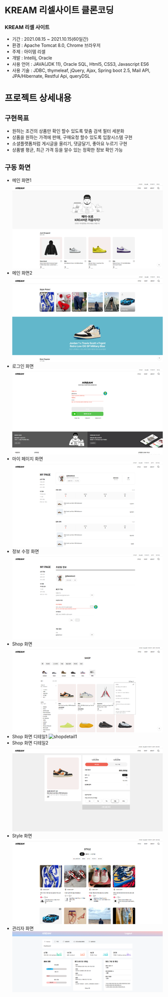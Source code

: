 # KREAM 리셀사이트 클론코딩

### KREAM 리셀 사이트

* 기간 : 2021.08.15 ~ 2021.10.15(60일간)
* 환경 : Apache Tomcat 8.0, Chrome 브라우저
* 주제 : 아이템 리셀
* 개발 : Intellij, Oracle
* 사용 언어 : JAVA(JDK 11), Oracle SQL, Html5, CSS3, Javascript ES6
* 사용 기술 : JDBC, thymeleaf, jQuery, Ajax, Spring boot 2.5, Mail API, JPA/Hibernate, Restful Api, queryDSL

# 프로젝트 상세내용

## 구현목표
+ 원하는 조건의 상품만 확인 할수 있도록 맞춤 검색 필터 세분화
+ 상품을 원하는 가격에 판매, 구매요청 할수 있도록 입찰시스템 구현
+ 소셜플랫폼처럼 게시글을 올리기, 댓글달기, 좋아요 누르기 구현
+ 상품별 평균, 최근 가격 등을 알수 있는 정확한 정보 확인 가능

## 구동 화면
  * 메인 화면1
![main1](/image/main1.png)
  * 메인 화면2
![main2](/image/main2.png)
  * 로그인 화면
![login](/image/login.png)
  * 마이 페이지 화면
![mypage](/image/mypage.png)
  * 정보 수정 화면
![edit](/image/edit.png)
  * Shop 화면
![shop](/image/shop.png)
  * Shop 화면 디테일1
![shopdetail1](/image/shopdetail1.png)
  * Shop 화면 디테일2
![shopdetail2](/image/shopdetail2.png)
  * Style 화면
![style](/image/style.png)
  * 관리자 화면
![admin](/image/admin.png)
